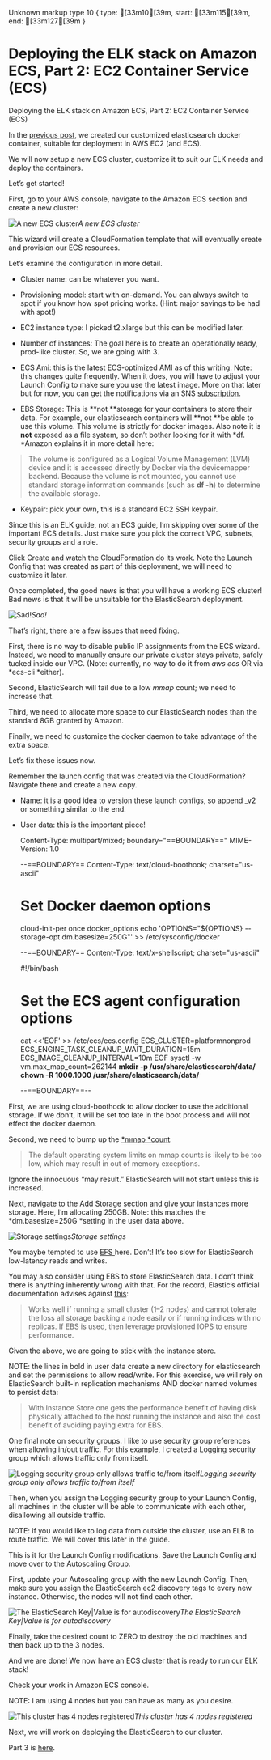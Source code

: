 Unknown markup type 10 { type: [33m10[39m, start: [33m115[39m, end: [33m127[39m }

# Deploying the ELK stack on Amazon ECS, Part 2: EC2 Container Service (ECS)

Deploying the ELK stack on Amazon ECS, Part 2: EC2 Container Service (ECS)

In the [previous post](https://medium.com/@devfire/deploying-the-elk-stack-on-amazon-ecs-dd97d671df06), we created our customized elasticsearch docker container, suitable for deployment in AWS EC2 (and ECS).

We will now setup a new ECS cluster, customize it to suit our ELK needs and deploy the containers.

Let’s get started!

First, go to your AWS console, navigate to the Amazon ECS section and create a new cluster:

![A new ECS cluster](https://cdn-images-1.medium.com/max/2376/1*v1H_aGq65kpBD0nm3jzl6Q.png)*A new ECS cluster*

This wizard will create a CloudFormation template that will eventually create and provision our ECS resources.

Let’s examine the configuration in more detail.

* Cluster name: can be whatever you want.

* Provisioning model: start with on-demand. You can always switch to spot if you know how spot pricing works. (Hint: major savings to be had with spot!)

* EC2 instance type: I picked t2.xlarge but this can be modified later.

* Number of instances: The goal here is to create an operationally ready, prod-like cluster. So, we are going with 3.

* ECS Ami: this is the latest ECS-optimized AMI as of this writing. Note: this changes quite frequently. When it does, you will have to adjust your Launch Config to make sure you use the latest image. More on that later but for now, you can get the notifications via an SNS [subscription](http://docs.aws.amazon.com/AmazonECS/latest/developerguide/ECS-AMI-SubscribeTopic.html).

* EBS Storage: This is **not **storage for your containers to store their data. For example, our elasticsearch containers will **not **be able to use this volume. This volume is strictly for docker images. Also note it is **not** exposed as a file system, so don’t bother looking for it with *df. *Amazon explains it in more detail here:
> The volume is configured as a Logical Volume Management (LVM) device and it is accessed directly by Docker via the devicemapper backend. Because the volume is not mounted, you cannot use standard storage information commands (such as **df -h**) to determine the available storage.

* Keypair: pick your own, this is a standard EC2 SSH keypair.

Since this is an ELK guide, not an ECS guide, I’m skipping over some of the important ECS details. Just make sure you pick the correct VPC, subnets, security groups and a role.

Click Create and watch the CloudFormation do its work. Note the Launch Config that was created as part of this deployment, we will need to customize it later.

Once completed, the good news is that you will have a working ECS cluster! Bad news is that it will be unsuitable for the ElasticSearch deployment.

![Sad!](https://cdn-images-1.medium.com/max/2000/0*zlZpAmVsDoW2SRN-.jpg)*Sad!*

That’s right, there are a few issues that need fixing.

First, there is no way to disable public IP assignments from the ECS wizard. Instead, we need to manually ensure our private cluster stays private, safely tucked inside our VPC. (Note: currently, no way to do it from *aws ecs* OR via *ecs-cli *either).

Second, ElasticSearch will fail due to a low *mmap* count; we need to increase that.

Third, we need to allocate more space to our ElasticSearch nodes than the standard 8GB granted by Amazon.

Finally, we need to customize the docker daemon to take advantage of the extra space.

Let’s fix these issues now.

Remember the launch config that was created via the CloudFormation? Navigate there and create a new copy.

* Name: it is a good idea to version these launch configs, so append _v2 or something similar to the end.

* User data: this is the important piece!

    Content-Type: multipart/mixed; boundary="==BOUNDARY=="
    MIME-Version: 1.0

    --==BOUNDARY==
    Content-Type: text/cloud-boothook; charset="us-ascii"

    # Set Docker daemon options
    cloud-init-per once docker_options echo 'OPTIONS="${OPTIONS} --storage-opt dm.basesize=250G"' >> /etc/sysconfig/docker

    --==BOUNDARY==
    Content-Type: text/x-shellscript; charset="us-ascii"

    #!/bin/bash
    # Set the ECS agent configuration options
    cat <<'EOF' >> /etc/ecs/ecs.config
    ECS_CLUSTER=platformnonprod
    ECS_ENGINE_TASK_CLEANUP_WAIT_DURATION=15m
    ECS_IMAGE_CLEANUP_INTERVAL=10m
    EOF
    sysctl -w vm.max_map_count=262144
    **mkdir -p /usr/share/elasticsearch/data/
    chown -R 1000.1000 /usr/share/elasticsearch/data/**

    --==BOUNDARY==--

First, we are using cloud-boothook to allow docker to use the additional storage. If we don’t, it will be set too late in the boot process and will not effect the docker daemon.

Second, we need to bump up the [*mmap *count](https://www.elastic.co/guide/en/elasticsearch/reference/current/vm-max-map-count.html):
> The default operating system limits on mmap counts is likely to be too low, which may result in out of memory exceptions.

Ignore the innocuous “may result.” ElasticSearch will not start unless this is increased.

Next, navigate to the Add Storage section and give your instances more storage. Here, I’m allocating 250GB. Note: this matches the *dm.basesize=250G *setting in the user data above.

![Storage settings](https://cdn-images-1.medium.com/max/2826/1*uVOcSVUrUaZjU5rF2uIOuQ.png)*Storage settings*

You maybe tempted to use [EFS ](https://aws.amazon.com/efs/)here. Don’t! It’s too slow for ElasticSearch low-latency reads and writes.

You may also consider using EBS to store ElasticSearch data. I don’t think there is anything inherently wrong with that. For the record, Elastic’s official documentation advises against [this](https://www.elastic.co/guide/en/elasticsearch/plugins/5.5/cloud-aws-best-practices.html):
> Works well if running a small cluster (1–2 nodes) and cannot tolerate the loss all storage backing a node easily or if running indices with no replicas. If EBS is used, then leverage provisioned IOPS to ensure performance.

Given the above, we are going to stick with the instance store.

NOTE: the lines in bold in user data create a new directory for elasticsearch and set the permissions to allow read/write. For this exercise, we will rely on ElasticSearch built-in replication mechanisms AND docker named volumes to persist data:
> With Instance Store one gets the performance benefit of having disk physically attached to the host running the instance and also the cost benefit of avoiding paying extra for EBS.

One final note on security groups. I like to use security group references when allowing in/out traffic. For this example, I created a Logging security group which allows traffic only from itself.

![Logging security group only allows traffic to/from itself](https://cdn-images-1.medium.com/max/2426/1*_kEHHFdCslGnr3JDqpSgag.png)*Logging security group only allows traffic to/from itself*

Then, when you assign the Logging security group to your Launch Config, all machines in the cluster will be able to communicate with each other, disallowing all outside traffic.

NOTE: if you would like to log data from outside the cluster, use an ELB to route traffic. We will cover this later in the guide.

This is it for the Launch Config modifications. Save the Launch Config and move over to the Autoscaling Group.

First, update your Autoscaling group with the new Launch Config. Then, make sure you assign the ElasticSearch ec2 discovery tags to every new instance. Otherwise, the nodes will not find each other.

![The ElasticSearch Key|Value is for autodiscovery](https://cdn-images-1.medium.com/max/2000/1*CbD_v_u0eZhLRNt9Si9Emg.png)*The ElasticSearch Key|Value is for autodiscovery*

Finally, take the desired count to ZERO to destroy the old machines and then back up to the 3 nodes.

And we are done! We now have an ECS cluster that is ready to run our ELK stack!

Check your work in Amazon ECS console.

NOTE: I am using 4 nodes but you can have as many as you desire.

![This cluster has 4 nodes registered](https://cdn-images-1.medium.com/max/2000/1*UcolDlfyDnkTzRM4XzIFnA.png)*This cluster has 4 nodes registered*

Next, we will work on deploying the ElasticSearch to our cluster.

Part 3 is [here](https://medium.com/@devfire/deploying-the-elk-stack-on-amazon-ecs-part-3-45ae8c1c9c12).
